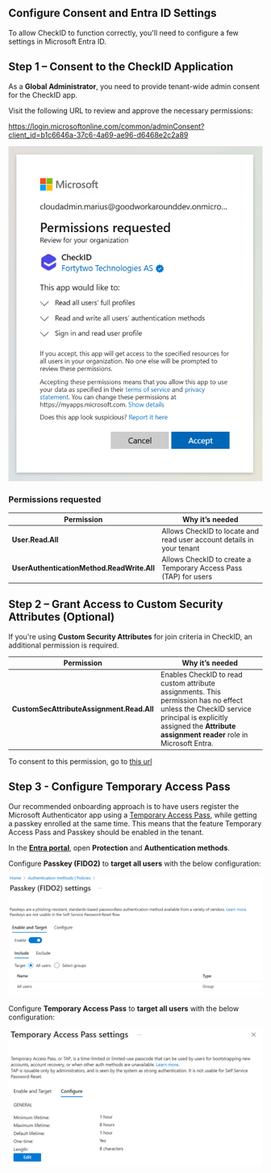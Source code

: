 ## Configure Consent and Entra ID Settings

To allow CheckID to function correctly, you'll need to configure a few settings in Microsoft Entra ID.

## Step 1 – Consent to the CheckID Application

As a **Global Administrator**, you need to provide tenant-wide admin consent for the CheckID app.

Visit the following URL to review and approve the necessary permissions:

<https://login.microsoftonline.com/common/adminConsent?client_id=b1c6646a-37c6-4a69-ae96-d6468e2c2a89>

![Consent flow example](image-1.png)

### Permissions requested

| Permission | Why it’s needed |
|------------|------------------|
| **User.Read.All** | Allows CheckID to locate and read user account details in your tenant |
| **UserAuthenticationMethod.ReadWrite.All** | Allows CheckID to create a Temporary Access Pass (TAP) for users |

## Step 2 – Grant Access to Custom Security Attributes (Optional)

If you're using **Custom Security Attributes** for join criteria in CheckID, an additional permission is required.

| Permission | Why it’s needed |
|------------|------------------|
| **CustomSecAttributeAssignment.Read.All** | Enables CheckID to read custom attribute assignments. This permission has no effect unless the CheckID service principal is explicitly assigned the **Attribute assignment reader** role in Microsoft Entra. |

To consent to this permission, go to [this url](https://login.microsoftonline.com/organizations/v2.0/adminconsent?client_id=b1c6646a-37c6-4a69-ae96-d6468e2c2a89&scope=https://graph.microsoft.com/CustomSecAttributeAssignment.Read.All&redirect_uri=https://docs.checkid.no/Getting-Started/&state=12345)

## Step 3 - Configure Temporary Access Pass

Our recommended onboarding approach is to have users register the Microsoft Authenticator app using a [Temporary Access Pass](https://learn.microsoft.com/en-us/entra/identity/authentication/howto-authentication-temporary-access-pass), while getting a passkey enrolled at the same time. This means that the feature Temporary Access Pass and Passkey should be enabled in the tenant. 

In the [**Entra portal**](https://entra.microsoft.com/#home), open **Protection** and **Authentication methods**. 

Configure **Passkey (FIDO2)** to **target all users** with the below configuration:

![alt text](image.png)

Configure **Temporary Access Pass** to **target all users** with the below configuration:

![alt text](image-2.png)